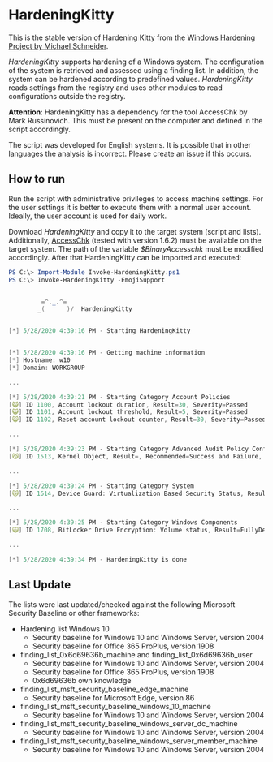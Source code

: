 # HardeningKitty

This is the stable version of Hardening Kitty from the [Windows Hardening Project by Michael Schneider](https://github.com/0x6d69636b/windows_hardening).

_HardeningKitty_ supports hardening of a Windows system. The configuration of the system is retrieved and assessed using a finding list. In addition, the system can be hardened according to predefined values. _HardeningKitty_ reads settings from the registry and uses other modules to read configurations outside the registry.

**Attention**: HardeningKitty has a dependency for the tool AccessChk by Mark Russinovich. This must be present on the computer and defined in the script accordingly.

The script was developed for English systems. It is possible that in other languages the analysis is incorrect. Please create an issue if this occurs.

## How to run

Run the script with administrative privileges to access machine settings. For the user settings it is better to execute them with a normal user account. Ideally, the user account is used for daily work.

Download _HardeningKitty_ and copy it to the target system (script and lists). Additionally, [AccessChk](https://docs.microsoft.com/en-us/sysinternals/downloads/accesschk) (tested with version 1.6.2) must be available on the target system. The path of the variable _$BinaryAccesschk_ must be modified accordingly. After that HardeningKitty can be imported and executed:

```powershell
PS C:\> Import-Module Invoke-HardeningKitty.ps1
PS C:\> Invoke-HardeningKitty -EmojiSupport


         =^._.^=
        _(      )/  HardeningKitty


[*] 5/28/2020 4:39:16 PM - Starting HardeningKitty


[*] 5/28/2020 4:39:16 PM - Getting machine information
[*] Hostname: w10
[*] Domain: WORKGROUP

...

[*] 5/28/2020 4:39:21 PM - Starting Category Account Policies
[😺] ID 1100, Account lockout duration, Result=30, Severity=Passed
[😺] ID 1101, Account lockout threshold, Result=5, Severity=Passed
[😺] ID 1102, Reset account lockout counter, Result=30, Severity=Passed

...

[*] 5/28/2020 4:39:23 PM - Starting Category Advanced Audit Policy Configuration
[😼] ID 1513, Kernel Object, Result=, Recommended=Success and Failure, Severity=Low

...

[*] 5/28/2020 4:39:24 PM - Starting Category System
[😿] ID 1614, Device Guard: Virtualization Based Security Status, Result=Not available, Recommended=2, Severity=Medium

...

[*] 5/28/2020 4:39:25 PM - Starting Category Windows Components
[🙀] ID 1708, BitLocker Drive Encryption: Volume status, Result=FullyDecrypted, Recommended=FullyEncrypted, Severity=High

...

[*] 5/28/2020 4:39:34 PM - HardeningKitty is done
```

## Last Update

The lists were last updated/checked against the following Microsoft Security Baseline or other frameworks:

* Hardening list Windows 10
	- Security baseline for Windows 10 and Windows Server, version 2004
	- Security baseline for Office 365 ProPlus, version 1908
* finding\_list\_0x6d69636b\_machine and finding\_list\_0x6d69636b\_user
	- Security baseline for Windows 10 and Windows Server, version 2004
	- Security baseline for Office 365 ProPlus, version 1908
	- 0x6d69636b own knowledge 
* finding\_list\_msft\_security\_baseline\_edge\_machine
	- Security baseline for Microsoft Edge, version 86
* finding\_list\_msft\_security\_baseline\_windows\_10\_machine
	- Security baseline for Windows 10 and Windows Server, version 2004
* finding\_list\_msft\_security\_baseline\_windows\_server\_dc\_machine
	- Security baseline for Windows 10 and Windows Server, version 2004
* finding\_list\_msft\_security\_baseline\_windows\_server\_member\_machine
	- Security baseline for Windows 10 and Windows Server, version 2004

